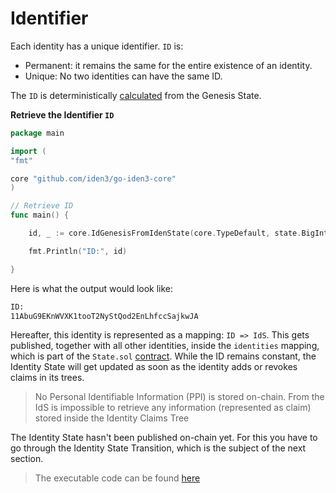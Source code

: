 # Identifier

Each identity has a unique identifier. `ID` is:

- Permanent: it remains the same for the entire existence of an identity.
- Unique: No two identities can have the same ID.

The `ID` is deterministically [calculated](https://docs.iden3.io/protocol/spec/#genesis-id) from the Genesis State. 

**Retrieve the Identifier `ID`**

```go
package main

import (
"fmt"

core "github.com/iden3/go-iden3-core"
)

// Retrieve ID
func main() {

    id, _ := core.IdGenesisFromIdenState(core.TypeDefault, state.BigInt())

    fmt.Println("ID:", id)

}
```

Here is what the output would look like: 

```bash
ID:
11AbuG9EKnWVXK1tooT2NyStQod2EnLhfccSajkwJA
```

Hereafter, this identity is represented as a mapping: `ID => IdS`. This gets published, together with all other identities, inside the `identities` mapping, which is part of the `State.sol` [contract](https://github.com/iden3/contracts/blob/master/contracts/State.sol#L54). While the ID remains constant, the Identity State will get updated as soon as the identity adds or revokes claims in its trees. 

> No Personal Identifiable Information (PPI) is stored on-chain. From the IdS is impossible to retrieve any information (represented as claim) stored inside the Identity Claims Tree

The Identity State hasn't been published on-chain yet. For this you have to go through the Identity State Transition, which is the subject of the next section. 

> The executable code can be found [here](https://github.com/0xPolygonID/tutorial-examples/blob/main/issuer-protocol/main.go#L121)
